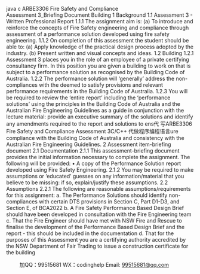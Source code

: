 java c
ARBE3306 Fire Safety and Compliance
Assessment 3_Briefing Document Building
1 Background
1.1 Assessment 3 - Written Professional Report
1.1.1 The assignment aim is:
(a) To introduce and reinforce the concepts of Fire Safety engineering and compliance through assessment of a performance solution developed using fire safety engineering.
1.1.2 On completion of this assessment the student should be able to:
(a) Apply knowledge of the practical design process adopted by the industry.
(b) Present written and visual concepts and ideas.
1.2 Building
1.2.1 Assessment 3 places you in the role of an employee of a private certifying consultancy firm. In this position you are given a building to work on that is subject to a performance solution as recognised by the Building Code of Australia.
1.2.2 The performance solution will ‘generally’ address the non-compliances with the deemed to satisfy provisions and relevant performance requirements in the Building Code of Australia.
1.2.3 You will be required to review the ‘entire report’ including the ‘performance solutions’ using the principles in the Building Code of Australia and the Australian Fire Engineering Guidelines as a guide in conjunction with the lecture material: provide an executive summary of the solutions and identify any amendments required to the report and solutions to ens代 写ARBE3306 Fire Safety and Compliance Assessment 3C/C++
代做程序编程语言ure compliance with the Building Code of Australia and consistency with the Australian Fire Engineering Guidelines.
2 Assessment item-briefing document
2.1 Documentation
2.1.1 This assessment-briefing document provides the initial information necessary to complete the assignment. The following will be provided:
• A copy of the Performance Solution report developed using Fire Safety Engineering.
2.1.2 You may be required to make assumptions or ‘educated’ guesses on any information/material that you believe to be missing: if so, explain/justify these assumptions.
2.2 Assumptions
2.2.1 The following are reasonable assumptions/requirements for this assignment:
a. The Performance Solutions should identify non-compliances with certain DTS provisions in Section C, Part D1-D3, and Section E, of BCA2022
b. A Fire Safety Performance Based Design Brief should have been developed in consultation with the Fire Engineering team
c. That the Fire Engineer should have met with NSW Fire and Rescue to finalise the development of the Performance Based Design Brief and the report - this should be included in the documentation
d. That for the purposes of this Assessment you are a certifying authority accredited by the NSW Department of Fair Trading to issue a construction certificate for the building



         
加QQ：99515681  WX：codinghelp  Email: 99515681@qq.com
